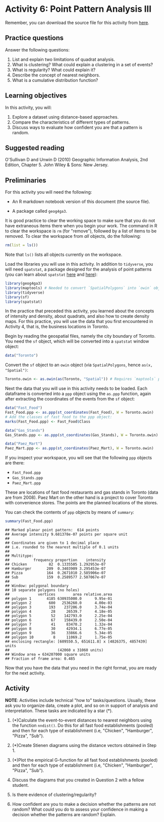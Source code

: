 # Activity 6: Point Pattern Analysis III

Remember, you can download the source file for this activity from [here](https://github.com/paezha/Spatial-Statistics-Course).

## Practice questions

Answer the following questions:

1. List and explain two limitations of quadrat analysis.
2. What is clustering? What could explain a clustering in a set of events?
3. What is regularity? What could explain it?
4. Describe the concept of nearest neighbors.
5. What is a cumulative distribution function?

## Learning objectives

In this activity, you will:

1. Explore a dataset using distance-based approaches.
2. Compare the characteristics of different types of patterns.
3. Discuss ways to evaluate how confident you are that a pattern is random.

## Suggested reading

O'Sullivan D and Unwin D (2010) Geographic Information Analysis, 2nd Edition, Chapter 5. John Wiley & Sons: New Jersey.

## Preliminaries

For this activity you will need the following:

* An R markdown notebook version of this document (the source file).

* A package called `geog4ga3`.

It is good practice to clear the working space to make sure that you do not have extraneous items there when you begin your work. The command in R to clear the workspace is `rm` (for "remove"), followed by a list of items to be removed. To clear the workspace from _all_ objects, do the following:

```r
rm(list = ls())
```

Note that `ls()` lists all objects currently on the workspace.

Load the libraries you will use in this activity. In addition to `tidyverse`, you will need `spatstat`, a package designed for the analysis of point patterns (you can learn about `spatstat` [here](https://cran.r-project.org/web/packages/spatstat/vignettes/getstart.pdf) and [here](http://spatstat.org/resources/spatstatJSSpaper.pdf)):

```r
library(geog4ga3)
library(maptools) # Needed to convert `SpatialPolygons` into `owin` object
library(tidyverse)
library(sf)
library(spatstat)
```

In the practice that preceded this activity, you learned about the concepts of intensity and density, about quadrats, and also how to create density maps. For this practice, you will use the data that you first encountered in Activity 4, that is, the business locations in Toronto.

Begin by reading the geospatial files, namely the city boundary of Toronto. You need the `sf` object, which will be converted into a `spatstat` window object:

```r
data("Toronto")
```

Convert the `sf` object to an `owin` object (via `SpatialPolygons`, hence `as(x, "Spatial")`:

```r
Toronto.owin <- as.owin(as(Toronto, "Spatial")) # Requires `maptools` package
```

Next the data that you will use in this activity needs to be loaded. Each dataframe is converted into a `ppp` object using the `as.ppp` function, again after extracting the coordinates of the events from the `sf` object:

```r
data("Fast_Food")
Fast_Food.ppp <- as.ppp(st_coordinates(Fast_Food), W = Toronto.owin)
# Add the classes of fast food to the ppp object:
marks(Fast_Food.ppp) <- Fast_Food$Class

data("Gas_Stands")
Gas_Stands.ppp <- as.ppp(st_coordinates(Gas_Stands), W = Toronto.owin)

data("Paez_Mart")
Paez_Mart.ppp <- as.ppp(st_coordinates(Paez_Mart), W = Toronto.owin)
```

If you inspect your workspace, you will see that the following `ppp` objects are there:

* `Fast_Food.ppp`
* `Gas_Stands.ppp`
* `Paez_Mart.ppp`

These are locations of fast food restaurants and gas stands in Toronto (data are from 2008). Paez Mart on the other hand is a project to cover Toronto with convenience stores. The points are the planned locations of the stores. 

You can check the contents of `ppp` objects by means of `summary`:

```r
summary(Fast_Food.ppp)
```

```
## Marked planar point pattern:  614 points
## Average intensity 9.681378e-07 points per square unit
## 
## Coordinates are given to 1 decimal place
## i.e. rounded to the nearest multiple of 0.1 units
## 
## Multitype:
##           frequency proportion    intensity
## Chicken          82  0.1335505 1.292953e-07
## Hamburger       209  0.3403909 3.295453e-07
## Pizza           164  0.2671010 2.585906e-07
## Sub             159  0.2589577 2.507067e-07
## 
## Window: polygonal boundary
## 10 separate polygons (no holes)
##             vertices        area relative.area
## polygon 1       4185 630935000.0      9.95e-01
## polygon 2        600   2536260.0      4.00e-03
## polygon 3        193    237206.0      3.74e-04
## polygon 4         28     26539.7      4.18e-05
## polygon 5         52    142793.0      2.25e-04
## polygon 6         67    158439.0      2.50e-04
## polygon 7         41     83470.2      1.32e-04
## polygon 8         30     42934.1      6.77e-05
## polygon 9         36     33866.6      5.34e-05
## polygon 10         8     11069.2      1.75e-05
## enclosing rectangle: [609550.5, 651611.8] x [4826375, 4857439] units
##                      (42060 x 31060 units)
## Window area = 634207000 square units
## Fraction of frame area: 0.485
```

Now that you have the data that you need in the right format, you are ready for the next activity.

## Activity

**NOTE**: Activities include technical "how to" tasks/questions. Usually, these ask you to organize data, create a plot, and so on in support of analysis and interpretation. These tasks are indicated by a star (*).

1. (*)Calculate the event-to-event distances to nearest neighbors using the function `nndist()`. Do this for all fast food establishments (pooled) and then for each type of establishment (i.e, "Chicken", "Hamburger", "Pizza", "Sub").

2. (*)Create Stienen diagrams using the distance vectors obtained in Step 1.

3. (*)Plot the empirical G-function for all fast food establishments (pooled) and then for each type of establishment (i.e, "Chicken", "Hamburger", "Pizza", "Sub").

4. Discuss the diagrams that you created in Question 2 with a fellow student.

5. Is there evidence of clustering/regularity? 

6. How confident are you to make a decision whether the patterns are not random? What could you do to assess your confidence in making a decision whether the patterns are random? Explain.
